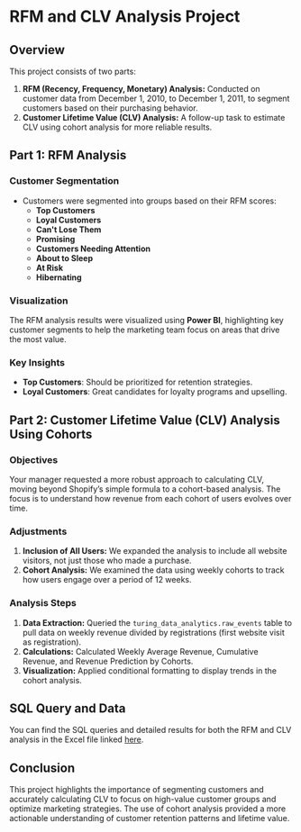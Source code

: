 # RFM and CLV Analysis Project

## Overview
This project consists of two parts:
1. **RFM (Recency, Frequency, Monetary) Analysis:** Conducted on customer data from December 1, 2010, to December 1, 2011, to segment customers based on their purchasing behavior.
2. **Customer Lifetime Value (CLV) Analysis:** A follow-up task to estimate CLV using cohort analysis for more reliable results.

## Part 1: RFM Analysis
### Customer Segmentation
- Customers were segmented into groups based on their RFM scores:
  - **Top Customers**
  - **Loyal Customers**
  - **Can't Lose Them**
  - **Promising**
  - **Customers Needing Attention**
  - **About to Sleep**
  - **At Risk**
  - **Hibernating**

### Visualization
The RFM analysis results were visualized using **Power BI**, highlighting key customer segments to help the marketing team focus on areas that drive the most value.

### Key Insights
- **Top Customers**: Should be prioritized for retention strategies.
- **Loyal Customers**: Great candidates for loyalty programs and upselling.

## Part 2: Customer Lifetime Value (CLV) Analysis Using Cohorts
### Objectives
Your manager requested a more robust approach to calculating CLV, moving beyond Shopify’s simple formula to a cohort-based analysis. The focus is to understand how revenue from each cohort of users evolves over time.

### Adjustments
1. **Inclusion of All Users:** We expanded the analysis to include all website visitors, not just those who made a purchase.
2. **Cohort Analysis:** We examined the data using weekly cohorts to track how users engage over a period of 12 weeks.

### Analysis Steps
1. **Data Extraction:** Queried the `turing_data_analytics.raw_events` table to pull data on weekly revenue divided by registrations (first website visit as registration).
2. **Calculations:** Calculated Weekly Average Revenue, Cumulative Revenue, and Revenue Prediction by Cohorts.
3. **Visualization:** Applied conditional formatting to display trends in the cohort analysis.

## SQL Query and Data
You can find the SQL queries and detailed results for both the RFM and CLV analysis in the Excel file linked [here](https://1drv.ms/x/c/8a2481f5177c1dbe/EUo7s8bk4xRGseCeAUvLFaABck84ycuUBFfVL-S3rrqLyw?e=QewM83).

## Conclusion
This project highlights the importance of segmenting customers and accurately calculating CLV to focus on high-value customer groups and optimize marketing strategies. The use of cohort analysis provided a more actionable understanding of customer retention patterns and lifetime value.
